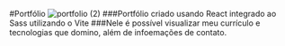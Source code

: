 #Portfólio
![portfolio (2)](https://github.com/fernandavcampos/Portfolio/assets/63258830/e1cc7202-f709-432d-97d2-abd023424d9d)
###Portfólio criado usando React integrado ao Sass utilizando o Vite
###Nele é possível visualizar meu currículo e tecnologias que domino, além de infoemações de contato.
 
 

